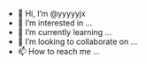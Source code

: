 - 👋 Hi, I’m @yyyyyjx
- 👀 I’m interested in ...
- 🌱 I’m currently learning ...
- 💞️ I’m looking to collaborate on ...
- 📫 How to reach me ...

<!---
yyyyyjx/yyyyyjx is a ✨ special ✨ repository because its `README.md` (this file) appears on your GitHub profile.
You can click the Preview link to take a look at your changes.
--->
